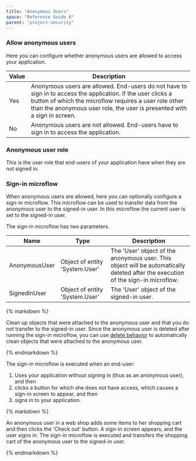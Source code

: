 ```yaml
---
title: "Anonymous Users"
space: "Reference Guide 6"
parent: "project-security"
---
```



### Allow anonymous users

Here you can configure whether anonymous users are allowed to access your application.

| Value | Description |
| --- | --- |
| Yes | Anonymous users are allowed. End-users do not have to sign in to access the application. If the user clicks a button of which the microflow requires a user role other than the anonymous user role, the user is presented with a sign in screen. |
| No | Anonymous users are not allowed. End-users have to sign in to access the application. |

### Anonymous user role

This is the user role that end-users of your application have when they are not signed in.

### Sign-in microflow

When anonymous users are allowed, here you can optionally configure a sign-in microflow. This microflow can be used to transfer data from the anonymous user to the signed-in user. In this microflow the current user is set to the signed-in user.

The sign-in microflow has two parameters.

| Name | Type | Description |
| --- | --- | --- |
| AnonymousUser | Object of entity 'System.User' | The 'User' object of the anonymous user. This object will be automatically deleted after the execution of the sign-in microflow. |
| SignedInUser | Object of entity 'System.User' | The 'User' object of the signed-in user. |

<div class="alert alert-warning">{% markdown %}

Clean up objects that were attached to the anonymous user and that you do _not_ transfer to the signed-in user. Since the anonymous user is deleted after running the sign-in microflow, you can use [delete behavior](/refguide6/associations) to automatically clean objects that were attached to the anonymous user.

{% endmarkdown %}</div>

The sign-in microflow is executed when an end-user:

1.  Uses your application without signing in (thus as an anonymous user), and then
2.  clicks a button for which she does not have access, which causes a sign-in screen to appear, and then
3.  signs in to your application.

<div class="alert alert-info">{% markdown %}

An anonymous user in a web shop adds some items to her shopping cart and then clicks the 'Check out' button. A sign-in screen appears, and the user signs in. The sign-in microflow is executed and transfers the shopping cart of the anonymous user to the signed-in user.

{% endmarkdown %}</div>
